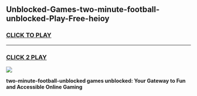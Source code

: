 
## Unblocked-Games-two-minute-football-unblocked-Play-Free-heioy
<h3>
<a href="https://premium76.site?title=two-minute-football-unblocked&ref=19M">CLICK TO PLAY</a></h3>
<hr>

<h3>
<a href="https://premium76.site?title=two-minute-football-unblocked&ref=19M">CLICK 2 PLAY</a>
  
</h3>

<a href="https://premium76.site?title=two-minute-football-unblocked&ref=19M"><img src="https://clearcache.store/games.png"></a>


**two-minute-football-unblocked games unblocked: Your Gateway to Fun and Accessible Online Gaming**
